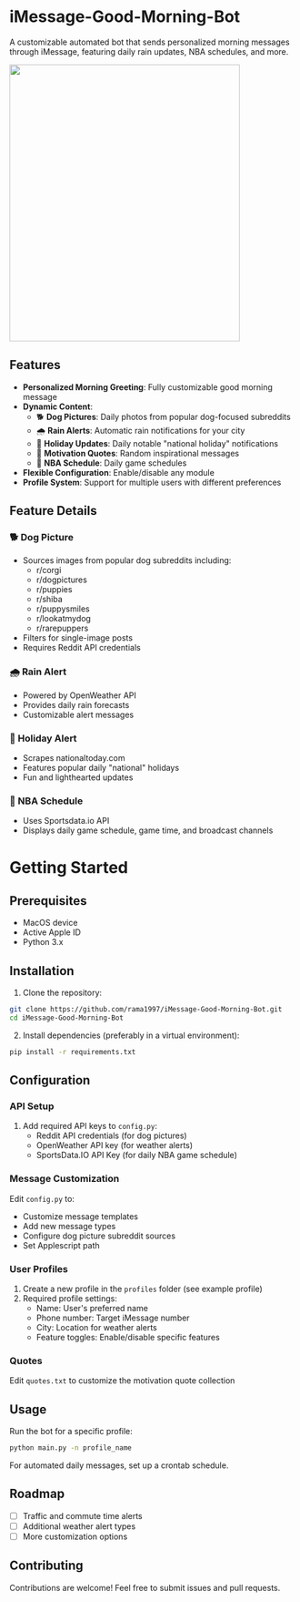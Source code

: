 # iMessage-Good-Morning-Bot
A customizable automated bot that sends personalized morning messages through iMessage, featuring daily rain updates, NBA schedules, and more.

<img src="https://i.imgur.com/EDDUyPo.png" width="405" height="486" />

## Features
- **Personalized Morning Greeting**: Fully customizable good morning message
- **Dynamic Content**:
  - 🐕 **Dog Pictures**: Daily photos from popular dog-focused subreddits
  - 🌧️ **Rain Alerts**: Automatic rain notifications for your city
  - 🎉 **Holiday Updates**: Daily notable "national holiday" notifications
  - 💪 **Motivation Quotes**: Random inspirational messages
  - 🏀 **NBA Schedule**: Daily game schedules
- **Flexible Configuration**: Enable/disable any module
- **Profile System**: Support for multiple users with different preferences

## Feature Details

### 🐕 Dog Picture

- Sources images from popular dog subreddits including:
  - r/corgi
  - r/dogpictures
  - r/puppies
  - r/shiba
  - r/puppysmiles
  - r/lookatmydog
  - r/rarepuppers
- Filters for single-image posts
- Requires Reddit API credentials

### 🌧️ Rain Alert

- Powered by OpenWeather API
- Provides daily rain forecasts
- Customizable alert messages

### 🎉 Holiday Alert

- Scrapes nationaltoday.com
- Features popular daily "national" holidays
- Fun and lighthearted updates

### 🏀 NBA Schedule

- Uses Sportsdata.io API
- Displays daily game schedule, game time, and broadcast channels


# Getting Started

## Prerequisites
- MacOS device
- Active Apple ID
- Python 3.x

## Installation

1. Clone the repository:
```bash
git clone https://github.com/rama1997/iMessage-Good-Morning-Bot.git
cd iMessage-Good-Morning-Bot
```

2. Install dependencies (preferably in a virtual environment):
```bash
pip install -r requirements.txt
```

## Configuration

### API Setup

1. Add required API keys to `config.py`:
   - Reddit API credentials (for dog pictures)
   - OpenWeather API key (for weather alerts)
   - SportsData.IO API Key (for daily NBA game schedule)

### Message Customization

Edit `config.py` to:

- Customize message templates
- Add new message types
- Configure dog picture subreddit sources
- Set Applescript path

### User Profiles

1. Create a new profile in the `profiles` folder (see example profile)
2. Required profile settings:
   - Name: User's preferred name
   - Phone number: Target iMessage number
   - City: Location for weather alerts
   - Feature toggles: Enable/disable specific features

### Quotes

Edit `quotes.txt` to customize the motivation quote collection

## Usage

Run the bot for a specific profile:

```bash
python main.py -n profile_name
```

For automated daily messages, set up a crontab schedule.

## Roadmap

- [ ] Traffic and commute time alerts
- [ ] Additional weather alert types
- [ ] More customization options

## Contributing

Contributions are welcome! Feel free to submit issues and pull requests.
